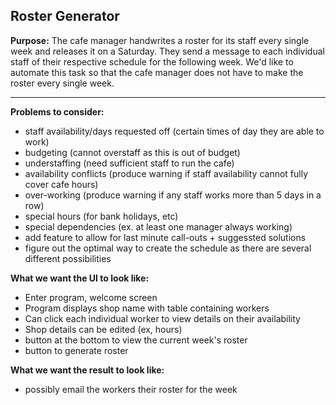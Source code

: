 ## Roster Generator

**Purpose:** The cafe manager handwrites a roster for its staff every single week and releases it on a Saturday. They send a message to each individual staff of their respective schedule for the following week. We'd like to automate this task so that the cafe manager does not have to make the roster every single week.

---

**Problems to consider:**
* staff availability/days requested off (certain times of day they are able to work)
* budgeting (cannot overstaff as this is out of budget)
* understaffing (need sufficient staff to run the cafe)
* availability conflicts (produce warning if staff availability cannot fully cover cafe hours)
* over-working (produce warning if any staff works more than 5 days in a row)
* special hours (for bank holidays, etc)
* special dependencies (ex. at least one manager always working)
* add feature to allow for last minute call-outs + suggessted solutions
* figure out the optimal way to create the schedule as there are several different possibilities

**What we want the UI to look like:**
* Enter program, welcome screen
* Program displays shop name with table containing workers 
* Can click each individual worker to view details on their availability
* Shop details can be edited (ex, hours)
* button at the bottom to view the current week's roster
* button to generate roster

**What we want the result to look like:**
* possibly email the workers their roster for the week
